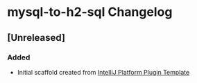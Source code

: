 <!-- Keep a Changelog guide -> https://keepachangelog.com -->

# mysql-to-h2-sql Changelog

## [Unreleased]
### Added
- Initial scaffold created from [IntelliJ Platform Plugin Template](https://github.com/JetBrains/intellij-platform-plugin-template)
